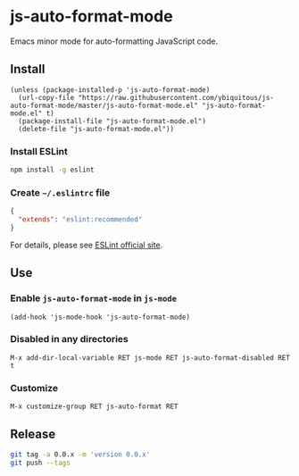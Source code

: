 # js-auto-format-mode

Emacs minor mode for auto-formatting JavaScript code.

## Install

```elisp
(unless (package-installed-p 'js-auto-format-mode)
  (url-copy-file "https://raw.githubusercontent.com/ybiquitous/js-auto-format-mode/master/js-auto-format-mode.el" "js-auto-format-mode.el" t)
  (package-install-file "js-auto-format-mode.el")
  (delete-file "js-auto-format-mode.el"))
```

### Install ESLint

```sh
npm install -g eslint
```

### Create `~/.eslintrc` file

```json
{
  "extends": "eslint:recommended"
}
```

For details, please see [ESLint official site](http://eslint.org/).

## Use

### Enable `js-auto-format-mode` in `js-mode`

```elisp
(add-hook 'js-mode-hook 'js-auto-format-mode)
```

### Disabled in any directories

```
M-x add-dir-local-variable RET js-mode RET js-auto-format-disabled RET t
```

### Customize

```
M-x customize-group RET js-auto-format RET
```

## Release

```sh
git tag -a 0.0.x -m 'version 0.0.x'
git push --tags
```
